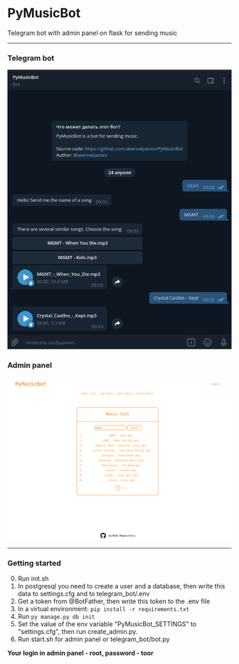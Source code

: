 # PyMusicBot

Telegram bot with admin panel on flask for sending music

---

### **Telegram bot**


![telegram bot](screens/telegram_bot.png)


### **Admin panel**


![admin panel](screens/admin_panel.png)

---


### **Getting started**

0. Run init.sh
1. In postgresql you need to create a user and a database, then write this data to settings.cfg and to telegram_bot/.env
2. Get a token from @BotFather, then write this token to the .env file
3. In a virtual environment: `pip install -r requirements.txt`
4. Run `py manage.py db init`
5. Set the value of the env variable "PyMusicBot_SETTINGS" to "settings.cfg", then run create_admin.py.  
6. Run start.sh for admin panel or telegram_bot/bot.py

**Your login in admin panel - root, password - toor**
